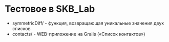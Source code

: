 # Тестовое в SKB_Lab

* symmetricDiff/ - функция, возвращающая уникальные значения двух списков
* contacts/ - WEB-приложение на Grails («Список контактов»)